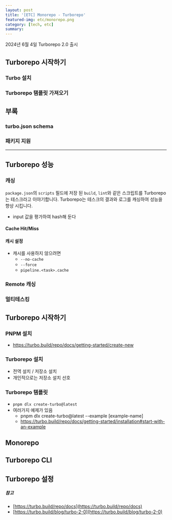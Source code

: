 ```yaml
---
layout: post
title: '[ETC] Monorepo - Turborepo'
featured-img: etc/monorepo.png
category: [tech, etc]
summary:
---
```


2024년 6월 4일 Turborepo 2.0 출시

## Turborepo 시작하기

### Turbo 설치

### Turborepo 탬플릿 가져오기

## 부록

### turbo.json schema

### 패키지 지원

---

## Turborepo 성능

### 캐싱
`package.json`의 `scripts` 필드에 저장 된 `build`, `lint`와 같은 스크립트를 Turborepo는 테스크라고 이야기합니다. Turborepo는 테스크의 결과와 로그를 캐싱하여 성능을 향상 시킵니다.

- input 값을 평가하여 hash해 둔다

#### Cache Hit/Miss

#### 캐시 설정
- 캐시를 사용하지 않으려면
  - `--no-cache`
  - `--force`
  - `pipeline.<task>.cache`

### Remote 캐싱

### 멀티테스킹

## Turborepo 시작하기

### PNPM 설치
- https://turbo.build/repo/docs/getting-started/create-new

### Turborepo 설치
- 전역 설치 / 저장소 설치
- 개인적으로는 저장소 설치 선호

### Turborepo 템플릿
- `pnpm dlx create-turbo@latest`
- 여러가지 예제가 있음
  - pnpm dlx create-turbo@latest --example [example-name]
  - https://turbo.build/repo/docs/getting-started/installation#start-with-an-example

## Monorepo

## Turborepo CLI

## Turborepo 설정

##### 참고
- [https://turbo.build/repo/docs](https://turbo.build/repo/docs)
- [https://turbo.build/blog/turbo-2-0](https://turbo.build/blog/turbo-2-0)
